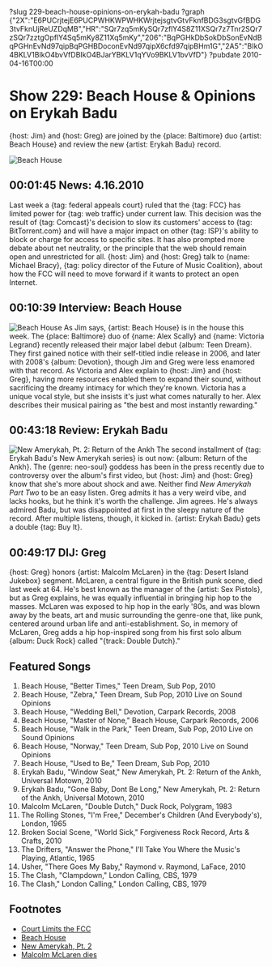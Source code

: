 ?slug 229-beach-house-opinions-on-erykah-badu
?graph {"2X":"E6PUCrjtejE6PUCPWHKWPWHKWrjtejsgtvGtvFknfBDG3sgtvGfBDG3tvFknUjReUZDqMB","HR":"SQr7zq5mKySQr7zflY4S8Z11XSQr7z7Tnr2SQr7zSQr7zztgOpflY4Sq5mKy8Z11Xq5mKy","206":"BqPGHkDbSokDbSonEvNdBqPGHnEvNd97qipBqPGHBDoconEvNd97qipX6cfd97qipBHm1G","2A5":"BIkO4BKLV1BIkO4bvVfDBIkO4BJarYBKLV1qYVo9BKLV1bvVfD"}
?pubdate 2010-04-16T00:00

# Show 229: Beach House & Opinions on Erykah Badu
{host: Jim} and {host: Greg} are joined by the {place: Baltimore} duo {artist: Beach House} and review the new {artist: Erykah Badu} record.

![Beach House](https://static.soundopinions.org/images/2010/beachhouse.jpg)


## 00:01:45 News: 4.16.2010
Last week a {tag: federal appeals court} ruled that the {tag: FCC} has limited power for {tag: web traffic} under current law. This decision was the result of {tag: Comcast}'s decision to slow its customers' access to {tag: BitTorrent.com} and will have a major impact on other {tag: ISP}'s ability to block or charge for access to specific sites. It has also prompted more debate about net neutrality, or the principle that the web should remain open and unrestricted for all. {host: Jim} and {host: Greg} talk to {name: Michael Bracy}, {tag: policy director of the Future of Music Coalition}, about how the FCC will need to move forward if it wants to protect an open Internet.

## 00:10:39 Interview: Beach House
![Beach House](https://static.soundopinions.org/assets/229/HR0.jpg)
As Jim says, {artist: Beach House} is in the house this week. The {place: Baltimore} duo of {name: Alex Scally} and {name: Victoria Legrand} recently released their major label debut {album: Teen Dream}. They first gained notice with their self-titled indie release in 2006, and later with 2008's {album: Devotion}, though Jim and Greg were less enamored with that record. As Victoria and Alex explain to {host: Jim} and {host: Greg}, having more resources enabled them to expand their sound, without sacrificing the dreamy intimacy for which they're known. Victoria has a unique vocal style, but she insists it's just what comes naturally to her. Alex describes their musical pairing as "the best and most instantly rewarding." 

## 00:43:18 Review: Erykah Badu
![New Amerykah, Pt. 2: Return of the Ankh](https://static.soundopinions.org/assets/229/2060.jpg)
The second installment of {tag: Erykah Badu's New Amerykah series} is out now: {album: Return of the Ankh}. The {genre: neo-soul} goddess has been in the press recently due to controversy over the album's first video, but {host: Jim} and {host: Greg} know that she's more about shock and awe. Neither find *New Amerykah Part Two* to be an easy listen. Greg admits it has a very weird vibe, and lacks hooks, but he think it's worth the challenge. Jim agrees. He's always admired Badu, but was disappointed at first in the sleepy nature of the record. After multiple listens, though, it kicked in. {artist: Erykah Badu} gets a double {tag: Buy It}.

## 00:49:17 DIJ: Greg
{host: Greg} honors {artist: Malcolm McLaren} in the {tag: Desert Island Jukebox} segment. McLaren, a central figure in the British punk scene, died last week at 64. He's best known as the manager of the {artist: Sex Pistols}, but as Greg explains, he was equally influential in bringing hip hop to the masses. McLaren was exposed to hip hop in the early '80s, and was blown away by the beats, art and music surrounding the genre-one that, like punk, centered around urban life and anti-establishment. So, in memory of McLaren, Greg adds a hip hop-inspired song from his first solo album {album: Duck Rock} called "{track: Double Dutch}."

## Featured Songs
1. Beach House, "Better Times," Teen Dream, Sub Pop, 2010
2. Beach House, "Zebra," Teen Dream, Sub Pop, 2010 Live on Sound Opinions
3. Beach House, "Wedding Bell," Devotion, Carpark Records, 2008
4. Beach House, "Master of None," Beach House, Carpark Records, 2006
5. Beach House, "Walk in the Park," Teen Dream, Sub Pop, 2010 Live on Sound Opinions
6. Beach House, "Norway," Teen Dream, Sub Pop, 2010 Live on Sound Opinions
7. Beach House, "Used to Be," Teen Dream, Sub Pop, 2010
8. Erykah Badu, "Window Seat," New Amerykah, Pt. 2: Return of the Ankh, Universal Motown, 2010
9. Erykah Badu, "Gone Baby, Dont Be Long," New Amerykah, Pt. 2: Return of the Ankh, Universal Motown, 2010
10. Malcolm McLaren, "Double Dutch," Duck Rock, Polygram, 1983
11. The Rolling Stones, "I'm Free," December's Children (And Everybody's), London, 1965
12. Broken Social Scene, "World Sick," Forgiveness Rock Record, Arts & Crafts, 2010
13. The Drifters, "Answer the Phone," I'll Take You Where the Music's Playing, Atlantic, 1965
14. Usher, "There Goes My Baby," Raymond v. Raymond, LaFace, 2010
15. The Clash, "Clampdown," London Calling, CBS, 1979
16. The Clash," London Calling," London Calling, CBS, 1979

## Footnotes
- [Court Limits the FCC](http://www.nytimes.com/2010/04/07/technology/07net.html)
- [Beach House](http://www.beachhousebaltimore.com/)
- [New Amerykah, Pt. 2](https://itunes.apple.com/us/album/new-amerykah-pt.-2-return/id361856072)
- [Malcolm McLaren dies](http://www.theguardian.com/music/2010/apr/08/malcolm-mclaren-dies-sex-pistols)
